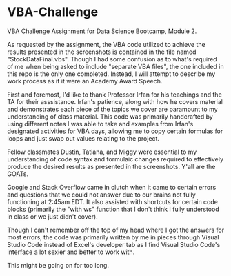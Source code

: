 # VBA-Challenge
VBA Challenge Assignment for Data Science Bootcamp, Module 2.

As requested by the assignment, the VBA code utilized to achieve the results presented in the screenshots is contained in the file named "StockDataFinal.vbs".
Though I had some confusion as to what's required of me when being asked to include "separate VBA files", the one included in this repo is the only one completed. Instead, I will attempt to describe my work process as if it were an Academy Award Speech.

First and foremost, I'd like to thank Professor Irfan for his teachings and the TA for their asssistance. Irfan's patience, along with how he covers material and demonstrates each piece of the topics we cover are paramount to my understanding of class material.
This code was primarily handcrafted by using different notes I was able to take and examples from Irfan's designated activities for VBA days, allowing me to copy certain formulas for loops and just swap out values relating to the project.

Fellow classmates Dustin, Tatiana, and Miggy were essential to my understanding of code syntax and formulaic changes required to effectively produce the desired results as presented in the screenshots. Y'all are the GOATs.

Google and Stack Overflow came in clutch when it came to certain errors and questions that we could not answer due to our brains not fully functioning at 2:45am EDT. It also assisted with shortcuts for certain code blocks (primarily the "with ws" function that I don't think I fully understood in class or we just didn't cover).

Though I can't remember off the top of my head where I got the answers for most errors, the code was primarily written by me in pieces through Visual Studio Code instead of Excel's developer tab as I find Visual Studio Code's interface a lot sexier and better to work with.

This might be going on for too long.
